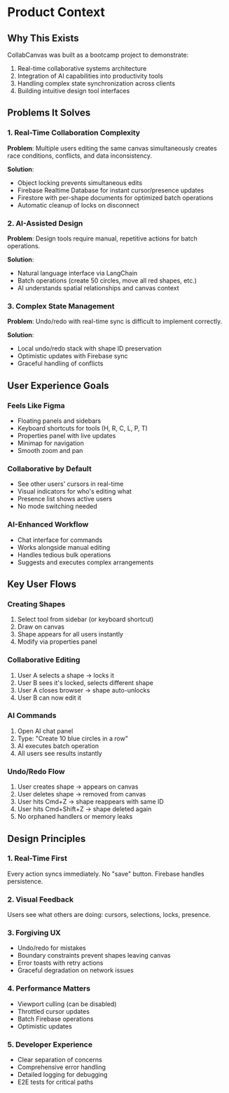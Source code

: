 # Product Context

## Why This Exists
CollabCanvas was built as a bootcamp project to demonstrate:
1. Real-time collaborative systems architecture
2. Integration of AI capabilities into productivity tools
3. Handling complex state synchronization across clients
4. Building intuitive design tool interfaces

## Problems It Solves

### 1. Real-Time Collaboration Complexity
**Problem**: Multiple users editing the same canvas simultaneously creates race conditions, conflicts, and data inconsistency.

**Solution**: 
- Object locking prevents simultaneous edits
- Firebase Realtime Database for instant cursor/presence updates
- Firestore with per-shape documents for optimized batch operations
- Automatic cleanup of locks on disconnect

### 2. AI-Assisted Design
**Problem**: Design tools require manual, repetitive actions for batch operations.

**Solution**:
- Natural language interface via LangChain
- Batch operations (create 50 circles, move all red shapes, etc.)
- AI understands spatial relationships and canvas context

### 3. Complex State Management
**Problem**: Undo/redo with real-time sync is difficult to implement correctly.

**Solution**:
- Local undo/redo stack with shape ID preservation
- Optimistic updates with Firebase sync
- Graceful handling of conflicts

## User Experience Goals

### Feels Like Figma
- Floating panels and sidebars
- Keyboard shortcuts for tools (H, R, C, L, P, T)
- Properties panel with live updates
- Minimap for navigation
- Smooth zoom and pan

### Collaborative by Default
- See other users' cursors in real-time
- Visual indicators for who's editing what
- Presence list shows active users
- No mode switching needed

### AI-Enhanced Workflow
- Chat interface for commands
- Works alongside manual editing
- Handles tedious bulk operations
- Suggests and executes complex arrangements

## Key User Flows

### Creating Shapes
1. Select tool from sidebar (or keyboard shortcut)
2. Draw on canvas
3. Shape appears for all users instantly
4. Modify via properties panel

### Collaborative Editing
1. User A selects a shape → locks it
2. User B sees it's locked, selects different shape
3. User A closes browser → shape auto-unlocks
4. User B can now edit it

### AI Commands
1. Open AI chat panel
2. Type: "Create 10 blue circles in a row"
3. AI executes batch operation
4. All users see results instantly

### Undo/Redo Flow
1. User creates shape → appears on canvas
2. User deletes shape → removed from canvas
3. User hits Cmd+Z → shape reappears with same ID
4. User hits Cmd+Shift+Z → shape deleted again
5. No orphaned handlers or memory leaks

## Design Principles

### 1. Real-Time First
Every action syncs immediately. No "save" button. Firebase handles persistence.

### 2. Visual Feedback
Users see what others are doing: cursors, selections, locks, presence.

### 3. Forgiving UX
- Undo/redo for mistakes
- Boundary constraints prevent shapes leaving canvas
- Error toasts with retry actions
- Graceful degradation on network issues

### 4. Performance Matters
- Viewport culling (can be disabled)
- Throttled cursor updates
- Batch Firebase operations
- Optimistic updates

### 5. Developer Experience
- Clear separation of concerns
- Comprehensive error handling
- Detailed logging for debugging
- E2E tests for critical paths

